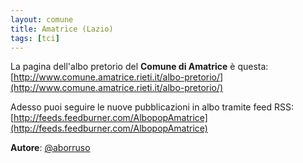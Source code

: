 ```yaml
---
layout: comune
title: Amatrice (Lazio)
tags: [tci]
---
```


La pagina dell'albo pretorio del **Comune di Amatrice** è questa: [http://www.comune.amatrice.rieti.it/albo-pretorio/](http://www.comune.amatrice.rieti.it/albo-pretorio/)

Adesso puoi seguire le nuove pubblicazioni in albo tramite feed RSS: [http://feeds.feedburner.com/AlbopopAmatrice](http://feeds.feedburner.com/AlbopopAmatrice)


**Autore**: [@aborruso](https://twitter.com/aborruso)
